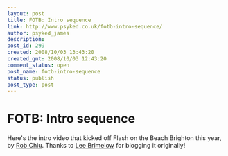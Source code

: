 ```yaml
---
layout: post
title: FOTB: Intro sequence
link: http://www.psyked.co.uk/fotb-intro-sequence/
author: psyked_james
description: 
post_id: 299
created: 2008/10/03 13:43:20
created_gmt: 2008/10/03 12:43:20
comment_status: open
post_name: fotb-intro-sequence
status: publish
post_type: post
---
```


# FOTB: Intro sequence

Here's the intro video that kicked off Flash on the Beach Brighton this year, by [Rob Chiu](http://theronin.co.uk/).  Thanks to [Lee Brimelow](http://theflashblog.com/?p=446) for blogging it originally!